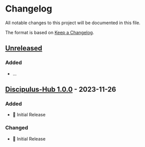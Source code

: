 # Changelog

All notable changes to this project will be documented in this file.

The format is based on [Keep a Changelog](https://keepachangelog.com/en/1.0.0/).

## [Unreleased](https://github.com/UWLSimulationCentre/Discipulus-Hub/compare/...HEAD)

### Added
- ...

## [Discipulus-Hub 1.0.0](https://github.com/UWLSimulationCentre/Discipulus-Hub/releases/tag/Discipulus-Hub-1.0.0) - 2023-11-26

### Added
- 🌱 Initial Release

### Changed
- 🌱 Initial Release
